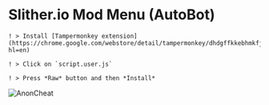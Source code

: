 # Slither.io Mod Menu (AutoBot)


```
! > Install [Tampermonkey extension](https://chrome.google.com/webstore/detail/tampermonkey/dhdgffkkebhmkfjojejmpbldmpobfkfo?hl=en)

! > Click on `script.user.js`

! > Press *Raw* button and then *Install*
```

![AnonCheat](https://yt3.ggpht.com/a/AGF-l7_DcvtGp4Ln-Bjz28ISfvKp17Mx-0QknQmVpQ=s900-c-k-c0xffffffff-no-rj-mo)
